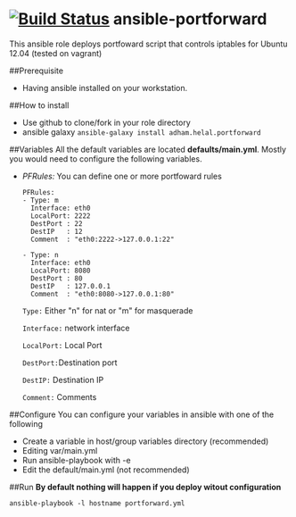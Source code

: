 [![Build Status](https://travis-ci.org/ahelal/ansible-portforward.svg?branch=master)](https://travis-ci.org/ahelal/ansible-portforward)
ansible-portforward
===================

This ansible role deploys portfoward script that controls iptables for Ubuntu 12.04 (tested on vagrant)


##Prerequisite
* Having ansible installed on your workstation. 


##How to install
* Use github to clone/fork in your role directory
* ansible galaxy ```ansible-galaxy install adham.helal.portforward```

##Variables 
  All the default variables are located **defaults/main.yml**. Mostly you would need to configure the following variables. 
  - *PFRules:* You can define one or more portfoward rules 
 
      ```
     PFRules:
      - Type: m
        Interface: eth0
        LocalPort: 2222
        DestPort : 22
        DestIP   : 12
        Comment  : "eth0:2222->127.0.0.1:22"

      - Type: n
        Interface: eth0
        LocalPort: 8080
        DestPort : 80
        DestIP   : 127.0.0.1
        Comment  : "eth0:8080->127.0.0.1:80" 
      ```
    
     ```Type:``` Either "n" for nat or "m" for masquerade
     
     ```Interface:``` network interface 
     
     ```LocalPort:``` Local Port
     
     ```DestPort:```Destination port
     
     ```DestIP:```  Destination IP
     
     ```Comment:``` Comments
     

##Configure
You can configure your variables in ansible with one of the following

 * Create a variable in host/group variables directory (recommended)
 * Editing var/main.yml
 * Run ansible-playbook with -e
 * Edit the default/main.yml (not recommended)

##Run
**By default nothing will happen if you deploy witout configuration**
    
  ```ansible-playbook -l hostname portforward.yml```

 
